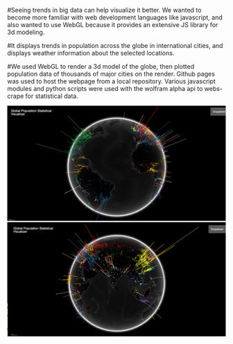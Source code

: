 #Seeing trends in big data can help visualize it better. We wanted to become more familiar with web development languages like javascript, and also wanted to use WebGL because it provides an extensive JS library for 3d modeling.

#It displays trends in population across the globe in international cities, and displays weather information about the selected locations.

#We used WebGL to render a 3d model of the globe, then plotted population data of thousands of major cities on the render. Github pages was used to host the webpage from a local repository. Various javascript modules and python scripts were used with the wolfram alpha api to webs-crape for statistical data.

![What the project looks like](globe.png)
![](globe2.png)
